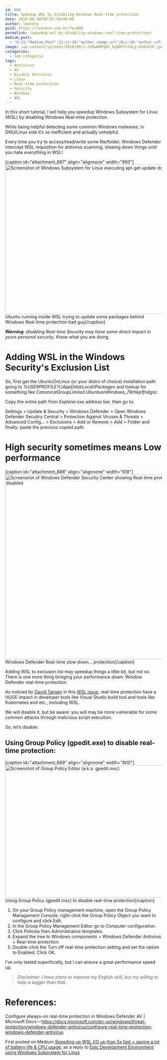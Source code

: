 ```yaml
---
id: 886
title: Speedup WSL by disabling Windows Real-time protection
date: 2018-08-30T00:01:54+00:00
author: leandrw
guid: https://leandrw.com.br/?p=886
permalink: /speedup-wsl-by-disabling-windows-real-time-protection/
medium_post:
  - 'O:11:"Medium_Post":11:{s:16:"author_image_url";N;s:10:"author_url";N;s:11:"byline_name";N;s:12:"byline_email";N;s:10:"cross_link";N;s:2:"id";N;s:21:"follower_notification";N;s:7:"license";N;s:14:"publication_id";N;s:6:"status";N;s:3:"url";N;}'
image: /wp-content/uploads/2018/08/1-Cb8wWHPg6h_bgN8P7cnULg-618x430.jpeg
categories:
  - Sem categoria
tags:
  - Antivirus
  - AV
  - Disable Antivirus
  - Linux
  - Real-time protection
  - Security
  - Windows
  - WSL
---
```

In this short tutorial, I will help you speedup Windows Subsystem for Linux (WSL) by disabling Windows Real-time protection.

While being helpful detecting some common Windows malwares, in GNU/Linux side it’s so inefficient and actually unhelpful.

Every time you try to access/read/write some file/folder, Windows Defender intercept WSL requisition for antivirus scanning, slowing down things until you hate everything in WSL!

[caption id="attachment_887" align="alignnone" width="960"]<img class="wp-image-887 size-full" src="https://leandrw.com.br/wp-content/uploads/2018/08/1-6FyyUhdUkfW77MDfC1BgUA.png" alt="Screenshot of Windows Subsystem for Linux executing apt-get update downloading slow at 46.6 kB/s" width="960" height="480" /> Ubuntu running inside WSL trying to update some packages behind Windows Real-time protection bad guy[/caption]

<em><strong>Warning</strong>: disabling Real-time Security may have some direct impact in yours personal security</em>. Know what you are doing.

<!--more-->
<h1>Adding WSL in the Windows Security's Exclusion List</h1>
So, first get the UbuntuOnLinux (or your distro of choice) installation path going to <em>%USERPROFILE%\AppData\Local\Packages</em> and lookup for something like <em>CanonicalGroupLimited.UbuntuonWindows_79rhkp1fndgsc</em>.

Copy the entire path from <em>Explorer.exe</em> address bar, then go to:

Settings &gt; Update &amp; Security &gt; Windows Defender &gt; Open Windows Defender Secutiry Central &gt; Protection Against Viruses &amp; Threats &gt; Advanced Config… &gt; Exclusions &gt; Add or Remove &gt; Add &gt; Folder and finally: paste the previous copied path.
<h1>High security sometimes means Low performance</h1>
[caption id="attachment_888" align="alignnone" width="618"]<img class="wp-image-888 size-full" src="https://leandrw.com.br/wp-content/uploads/2018/08/1-Cb8wWHPg6h_bgN8P7cnULg.jpeg" alt="Screenshot of Windows Defender Security Center showing Real-time protection as disabled" width="618" height="594" /> Windows Defender Real-time slow down… protection[/caption]

Adding WSL to exclusion list may speedup things a little bit, but not so. There is one more thing bringing your performance down: Window Defender real-time protection.

As noticed by <a href="https://github.com/tanseydavid" target="_blank" rel="noopener">David Tansey</a> in this <a href="https://github.com/Microsoft/WSL/issues/1932" target="_blank" rel="noopener">WSL issue</a>, real-time protection have a HUGE impact in developer tools like Visual Studio build tool and tools like Kubernetes and etc., including WSL.

We will disable it, but be aware: you will may be more vulnerable for some common attacks through malicious script execution.

So, let’s disable:
<h2>Using Group Policy (gpedit.exe) to disable real-time protection:</h2>
[caption id="attachment_889" align="alignnone" width="800"]<img class="wp-image-889 size-full" src="https://leandrw.com.br/wp-content/uploads/2018/08/1-a-U4iD2KwHC3VXFuNDhTxg.png" alt="Screenshot of Group Policy Editor (a.k.a. gpedit.msc)" width="800" height="426" /> Using Group Policy (gpedit.msc) to disable real-time protection[/caption]
<ol>
 	<li>On your Group Policy management machine, open the Group Policy Management Console, right-click the Group Policy Object you want to configure and click Edit.</li>
 	<li>In the Group Policy Management Editor go to Computer configuration.</li>
 	<li>Click Policies then Administrative templates.</li>
 	<li>Expand the tree to Windows components &gt; Windows Defender Antivirus &gt; Real-time protection.</li>
 	<li>Double-click the Turn off real-time protection setting and set the option to Enabled. Click OK.</li>
</ol>
I’ve only tested superficially, but I can ensure a great performance speed up.
<blockquote><em class="markup--em markup--p-em">Disclaimer: I have plans to improve my English skill, but my willing to help is bigger than that.</em></blockquote>
<h1>References:</h1>
Configure always-on real-time protection in Windows Defender AV | Microsoft Docs — <a href="https://docs.microsoft.com/en-us/windows/threat-protection/windows-defender-antivirus/configure-real-time-protection-windows-defender-antivirus" target="_blank" rel="noopener">https://docs.microsoft.com/en-us/windows/threat-protection/windows-defender-antivirus/configure-real-time-protection-windows-defender-antivirus</a>

First posted on Medium <a href="https://medium.com/@leandrw/speeding-up-wsl-i-o-up-than-5x-fast-saving-a-lot-of-battery-life-cpu-usage-c3537dd03c74" target="_blank" rel="noopener">Speeding up WSL I/O up than 5x fast + saving a lot of battery life &amp; CPU usage</a>, as a reply to <a href="https://medium.com/@johnwoodruff91/epic-dev-environment-with-wsl-dc81e234ae61" target="_blank" rel="noopener">Epic Development Environment using Windows Subsystem for Linux</a>
